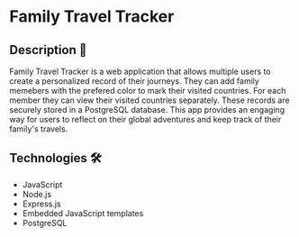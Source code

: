 # Family Travel Tracker

## Description 📙

Family Travel Tracker is a web application that allows multiple users to create a personalized record of their journeys. 
They can add family memebers with the prefered color to mark their visited countries.
For each member they can view their visited countries separately. 
These records are securely stored in a PostgreSQL database. 
This app provides an engaging way for users to reflect on their global adventures and keep track of their family's travels.

## Technologies 🛠️

- JavaScript
- Node.js
- Express.js
- Embedded JavaScript templates
- PostgreSQL
